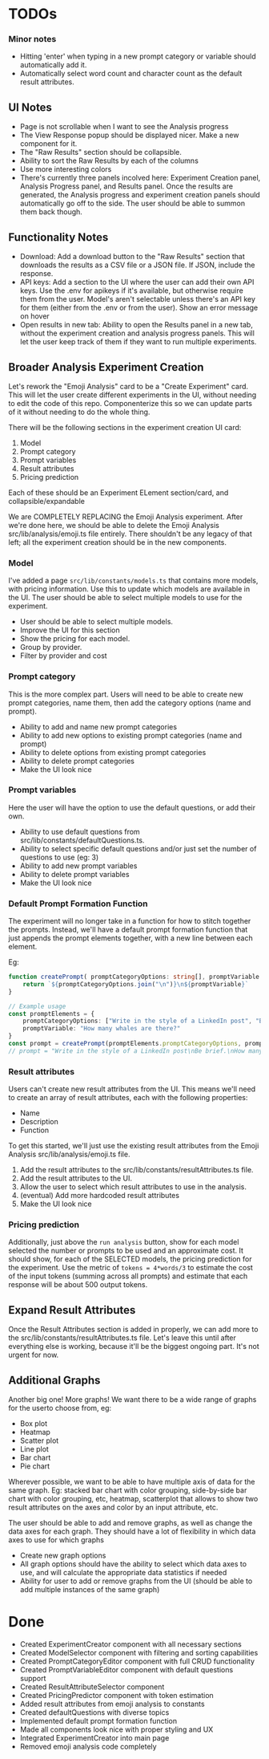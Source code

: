 # TODOs


### Minor notes
* Hitting 'enter' when typing in a new prompt category or variable should automatically add it.
* Automatically select word count and character count as the default result attributes.


## UI Notes
* Page is not scrollable when I want to see the Analysis progress
* The View Response popup should be displayed nicer. Make a new component for it.
* The "Raw Results" section should be collapsible.
* Ability to sort the Raw Results by each of the columns
* Use more interesting colors
* There's currently three panels incolved here: Experiment Creation panel, Analysis Progress panel, and Results panel. Once the results are generated, the Analysis progress and experiment creation panels should automatically go off to the side. The user should be able to summon them back though.

## Functionality Notes
* Download: Add a download button to the "Raw Results" section that downloads the results as a CSV file or a JSON file. If JSON, include the response.
* API keys: Add a section to the UI where the user can add their own API keys. Use the .env for apikeys if it's available, but otherwise require them from the user. Model's aren't selectable unless there's an API key for them (either from the .env or from the user). Show an error message on hover
* Open results in new tab: Ability to open the Results panel in a new tab, without the experiment creation and analysis progress panels. This will let the user keep track of them if they want to run multiple experiments.

## Broader Analysis Experiment Creation
Let's rework the "Emoji Analysis" card to be a "Create Experiment" card. This will let the user create different experiments in the UI, without needing to edit the code of this repo. Componenterize this so we can update parts of it without needing to do the whole thing.

There will be the following sections in the experiment creation UI card:
1. Model
2. Prompt category
3. Prompt variables
4. Result attributes
6. Pricing prediction

Each of these should be an Experiment ELement section/card, and collapsible/expandable

We are COMPLETELY REPLACING the Emoji Analysis experiment. After we're done here, we should be able to delete the Emoji Analysis src/lib/analysis/emoji.ts file entirely. There shouldn't be any legacy of that left; all the experiment creation should be in the new components.

### Model
I've added a page `src/lib/constants/models.ts` that contains more models, with pricing information. Use this to update which models are available in the UI. The user should be able to select multiple models to use for the experiment.

* User should be able to select multiple models.
* Improve the UI for this section
* Show the pricing for each model.
* Group by provider.
* Filter by provider and cost

### Prompt category

This is the more complex part. Users will need to be able to create new prompt categories, name them, then add the category options (name and prompt).
* Ability to add and name new prompt categories
* Ability to add new options to existing prompt categories (name and prompt)
* Ability to delete options from existing prompt categories
* Ability to delete prompt categories
* Make the UI look nice

### Prompt variables
Here the user will have the option to use the default questions, or add their own.
* Ability to use default questions from src/lib/constants/defaultQuestions.ts. 
* Ability to select specific default questions and/or just set the number of questions to use (eg: 3)
* Ability to add new prompt variables
* Ability to delete prompt variables
* Make the UI look nice

### Default Prompt Formation Function

The experiment will no longer take in a function for how to stitch together the prompts. Instead, we'll have a default prompt formation function that just appends the prompt elements together, with a new line between each element.

Eg:

```typescript
function createPrompt( promptCategoryOptions: string[], promptVariable: string,) {
    return `${promptCategoryOptions.join("\n")}\n${promptVariable}`
}

// Example usage
const promptElements = {
    promptCategoryOptions: ["Write in the style of a LinkedIn post", "Be brief."],
    promptVariable: "How many whales are there?"
}
const prompt = createPrompt(promptElements.promptCategoryOptions, promptElements.promptVariable)
// prompt = "Write in the style of a LinkedIn post\nBe brief.\nHow many whales are there?"
```

### Result attributes
Users can't create new result attributes from the UI. This means we'll need to create an array of result attributes, each with the following properties:
* Name
* Description
* Function

To get this started, we'll just use the existing result attributes from the Emoji Analysis src/lib/analysis/emoji.ts file.
1. Add the result attributes to the src/lib/constants/resultAttributes.ts file.
2. Add the result attributes to the UI.
3. Allow the user to select which result attributes to use in the analysis.
4. (eventual) Add more hardcoded result attributes
5. Make the UI look nice

### Pricing prediction
Additionally, just above the `run analysis` button, show for each model selected the number or prompts to be used and an approximate cost. It should show, for each of the SELECTED models, the pricing prediction for the experiment.  Use the metric of `tokens = 4*words/3` to estimate the cost of the input tokens (summing across all prompts) and estimate that each response will be about 500 output tokens.



## Expand Result Attributes

Once the Result Attributes section is added in properly, we can add more to the src/lib/constants/resultAttributes.ts file. Let's leave this until after everything else is working, because it'll be the biggest ongoing part. It's not urgent for now.


## Additional Graphs

Another big one! More graphs! We want there to be a wide range of graphs for the userto choose from, eg:
* Box plot
* Heatmap
* Scatter plot
* Line plot
* Bar chart
* Pie chart

Wherever possible, we want to be able to have multiple axis of data for the same graph. Eg: stacked bar chart with color grouping, side-by-side bar chart with color grouping, etc, heatmap, scatterplot that allows to show two result attributes on the axes and color by an input attribute, etc.

The user should be able to add and remove graphs, as well as change the data axes for each graph. They should have a lot of flexibility in which data axes to use for which graphs

* Create new graph options 
* All graph options should have the ability to select which data axes to use, and will calculate the appropriate data statistics if needed
* Ability for user to add or remove graphs from the UI (should be able to add multiple instances of the same graph)


# Done
* Created ExperimentCreator component with all necessary sections
* Created ModelSelector component with filtering and sorting capabilities
* Created PromptCategoryEditor component with full CRUD functionality
* Created PromptVariableEditor component with default questions support
* Created ResultAttributeSelector component
* Created PricingPredictor component with token estimation
* Added result attributes from emoji analysis to constants
* Created defaultQuestions with diverse topics
* Implemented default prompt formation function
* Made all components look nice with proper styling and UX
* Integrated ExperimentCreator into main page
* Removed emoji analysis code completely